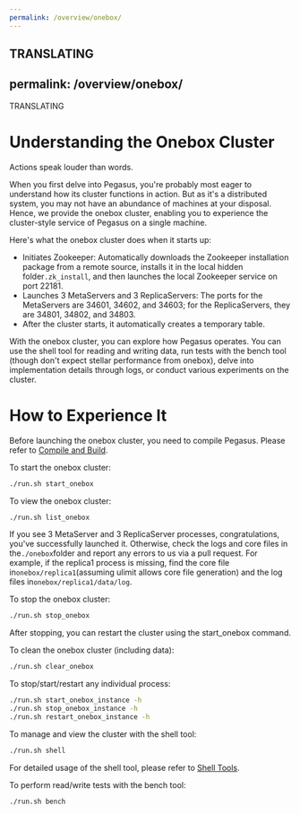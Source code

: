 ```yaml
---
permalink: /overview/onebox/
---
```


TRANSLATING
---
permalink: /overview/onebox/
---

TRANSLATING
# Understanding the Onebox Cluster
Actions speak louder than words.

When you first delve into Pegasus, you're probably most eager to understand how its cluster functions in action. But as it's a distributed system, you may not have an abundance of machines at your disposal. Hence, we provide the onebox cluster, enabling you to experience the cluster-style service of Pegasus on a single machine.

Here's what the onebox cluster does when it starts up:

- Initiates Zookeeper: Automatically downloads the Zookeeper installation package from a remote source, installs it in the local hidden folder```.zk_install```, and then launches the local Zookeeper service on port 22181.
- Launches 3 MetaServers and 3 ReplicaServers: The ports for the MetaServers are 34601, 34602, and 34603; for the ReplicaServers, they are 34801, 34802, and 34803.
- After the cluster starts, it automatically creates a temporary table.

With the onebox cluster, you can explore how Pegasus operates. You can use the shell tool for reading and writing data, run tests with the bench tool (though don't expect stellar performance from onebox), delve into implementation details through logs, or conduct various experiments on the cluster.

# How to Experience It
Before launching the onebox cluster, you need to compile Pegasus. Please refer to [Compile and Build](/docs/build/compile-from-source/).

To start the onebox cluster:
```bash
./run.sh start_onebox
```

To view the onebox cluster:
```bash
./run.sh list_onebox
```

If you see 3 MetaServer and 3 ReplicaServer processes, congratulations, you've successfully launched it. Otherwise, check the logs and core files in the```./onebox```folder and report any errors to us via a pull request. For example, if the replica1 process is missing, find the core file in```onebox/replica1```(assuming ulimit allows core file generation) and the log files in```onebox/replica1/data/log```.

To stop the onebox cluster:
```bash
./run.sh stop_onebox
```

After stopping, you can restart the cluster using the start_onebox command.

To clean the onebox cluster (including data):
```bash
./run.sh clear_onebox
```

To stop/start/restart any individual process:
```bash
./run.sh start_onebox_instance -h
./run.sh stop_onebox_instance -h
./run.sh restart_onebox_instance -h
```

To manage and view the cluster with the shell tool:
```bash
./run.sh shell
```

For detailed usage of the shell tool, please refer to [Shell Tools](shell).

To perform read/write tests with the bench tool:
```bash
./run.sh bench
```
